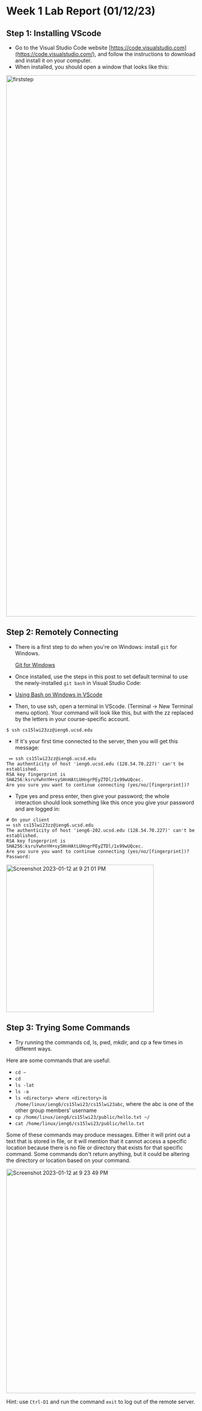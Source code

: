 # Week 1 Lab Report (01/12/23)

## Step 1: Installing VScode

* Go to the Visual Studio Code website [https://code.visualstudio.com](https://code.visualstudio.com/), and follow the instructions to download and install it on your computer.
* When installed, you should open a window that looks like this:
<img width="1440" alt="firststep" src="https://user-images.githubusercontent.com/122568591/212244337-3b98a923-50f7-4fa3-9955-59f184b2155e.png">

## Step 2: Remotely Connecting

* There is a first step to do when you're on Windows: install `git` for Windows.

  [Git for Windows](http://a.com)
* Once installed, use the steps in this post to set default terminal to use the newly-installed `git bash` in Visual Studio Code:
* 
  [Using Bash on Windows in VScode](http://a.com)
  
* Then, to use ssh, open a terminal in VScode. (Terminal → New Terminal menu option). Your command will look like this, but with the zz replaced by the letters in your course-specific account.

`$ ssh cs15lwi23zz@ieng6.ucsd.edu`
  
* If it's your first time connected to the server, then you will get this message:

```
 ⤇ ssh cs15lwi23zz@ieng6.ucsd.edu
The authenticity of host 'ieng6.ucsd.edu (128.54.70.227)' can't be established.
RSA key fingerprint is SHA256:ksruYwhnYH+sySHnHAtLUHngrPEyZTDl/1x99wUQcec.
Are you sure you want to continue connecting (yes/no/[fingerprint])? 
```

* Type yes and press enter, then give your password; the whole interaction should look something like this once you give your password and are logged in:

```
# On your client
⤇ ssh cs15lwi23zz@ieng6.ucsd.edu
The authenticity of host 'ieng6-202.ucsd.edu (128.54.70.227)' can't be established.
RSA key fingerprint is SHA256:ksruYwhnYH+sySHnHAtLUHngrPEyZTDl/1x99wUQcec.
Are you sure you want to continue connecting (yes/no/[fingerprint])? 
Password:
```

<img width="392" alt="Screenshot 2023-01-12 at 9 21 01 PM" src="https://user-images.githubusercontent.com/122568591/212245397-7685ba70-c096-4f75-93ec-1199af418c14.png">


## Step 3: Trying Some Commands
* Try running the commands cd, ls, pwd, mkdir, and cp a few times in different ways.

Here are some commands that are useful:

- `cd ~`
- `cd`
- `ls -lat`
- `ls -a`
- `ls <directory> where <directory>` is `/home/linux/ieng6/cs15lwi23/cs15lwi23abc`, where the abc is one of the other group members’ username
- `cp /home/linux/ieng6/cs15lwi23/public/hello.txt ~/`
- `cat /home/linux/ieng6/cs15lwi23/public/hello.txt`

Some of these commands may produce messages. Either it will print out a text that is stored in file, or it will mention that it cannot access a specific location because there is no file or directory that exists for that specific command. Some commands don't return anything, but it could be altering the directory or location based on your command.

<img width="597" alt="Screenshot 2023-01-12 at 9 23 49 PM" src="https://user-images.githubusercontent.com/122568591/212245645-1160f8d9-1fcd-4489-8e83-03d550a011b8.png">

Hint: use `Ctrl-D1` and run the command `exit` to log out of the remote server.

